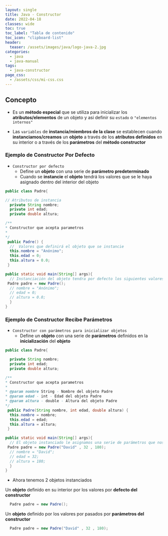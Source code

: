 ```yaml
---
layout: single
title: Java - Constructor
date: 2022-04-18
classes: wide
toc: true
toc_label: "Tabla de contenido"
toc_icon: "clipboard-list"
header:
  teaser: /assets/images/java/logo-java-2.jpg
categories:
  - java
  - java-manual
tags:
  - java-constructor
page_css: 
  - /assets/css/mi-css.css
---
```


## Concepto

* Es un **método especial** que se utiliza para inicializar los **atributos/elementos** de un objeto y asi definir su ``estado`` o ``"elementos internos"``

* Las ``variables`` de **instancia/miembros de la clase** se establecen cuando **instanciamos/creamos** un **objeto** a través de los **atributos definidos** en su interior o a través de los **parámetros** del **método constructor**

### Ejemplo de Constructor Por Defecto

* ``Constructor por defecto``
  * Define un **objeto** con una serie de **parámetro predeterminado**
  * Cuando se **instancie** el **objeto** tendrá los valores que se le haya asignado dentro del interior del objeto

```java
public class Padre{

// Atributos de instancia
  private String nombre;
  private int edad;
  private double altura;

/**
* Constructor que acepta parametros
*
*/
 public Padre() {
  //  Valores que definirá el objeto que se instancie
  this.nombre = "Anónimo";
  this.edad = 0;
  this.altura = 0.0;
 }

public static void main(String[] args){
  // Instanciación del objeto tendra por defecto los siguientes valores
 Padre padre = new Padre();
  // nombre = "Anónimo";
  // edad = 0;
  // altura = 0.0;
  }
}
```

### Ejemplo de Constructor Recibe Parámetros

* ``Constructor con parámetros para inicializar objetos``
  * Define un **objeto** con una serie de **parámetros** definidos en la **inicialización** del **objeto**

```java
public class Padre{

  private String nombre;
  private int edad;
  private double altura;

/**
* Constructor que acepta parametros
*
* @param nombre String - Nombre del objeto Padre
* @param edad - int - Edad del objeto Padre
* @param altura - double - Altura del objeto Padre
*/
 public Padre(String nombre, int edad, double altura) {
  this.nombre = nombre;
  this.edad = edad;
  this.altura = altura;
 }

public static void main(String[] args){
  // El objeto instanciado le asignamos una serie de parámetros que nos los define los parámetros del constructor
 Padre padre = new Padre("David" , 32 , 180);
  // nombre = "David";
  // edad = 32;
  // altura = 180;
  }
}
```

* Ahora tenemos 2 objetos instanciados

Un **objeto** definido en su interior por los valores por **defecto del constructor**

```java
  Padre padre = new Padre();
```  

Un **objeto** definido por los valores por pasados por **parámetros del constructor**

```java
  Padre padre = new Padre("David" , 32 , 180);
```

